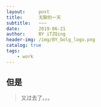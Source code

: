 ```yaml
---
layout:     post             
title:      无聊的一天              
subtitle:   ~~~
date:       2019-06-21
author:     BY iTZQing
header-img: /img/BY_bolg_logo.png
catalog: true
tags:
    - work
---
```


## 但是
>又过去了。。。
